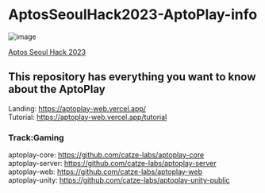 # AptosSeoulHack2023-AptoPlay-info <br/>

![image](https://user-images.githubusercontent.com/65929678/216216243-440bcb5c-5052-4946-9cad-47a98842e363.png)

[Aptos Seoul Hack 2023](https://aptosfoundation.org/events/seoul-hack-2023)

## This repository has everything you want to know about the AptoPlay<br/>
Landing: https://aptoplay-web.vercel.app/ <br/>
Tutorial: https://aptoplay-web.vercel.app/tutorial <br/>

### **Track:Gaming**<br/>
aptoplay-core: https://github.com/catze-labs/aptoplay-core <br/>
aptoplay-server: https://github.com/catze-labs/aptoplay-server <br/>
aptoplay-web: https://github.com/catze-labs/aptoplay-web <br/>
aptoplay-unity: https://github.com/catze-labs/aptoplay-unity-public <br/>
